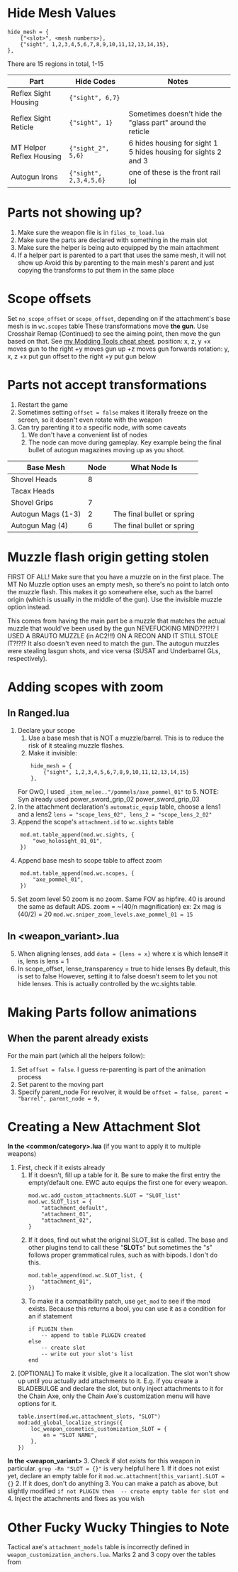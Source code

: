 # Hide Mesh Values
```
hide_mesh = {
	{"<slot>", <mesh numbers>},
	{"sight", 1,2,3,4,5,6,7,8,9,10,11,12,13,14,15},
},
```
There are 15 regions in total, 1-15

| Part                     | Hide Codes             | Notes                                                             |
| ------------------------ | ---------------------- | ----------------------------------------------------------------- |
| Reflex Sight Housing     | `{"sight", 6,7}`       |                                                                   |
| Reflex Sight Reticle     | `{"sight", 1}`         | Sometimes doesn't hide the "glass part" around the reticle        |
| MT Helper Reflex Housing | `{"sight_2", 5,6}`     | 6 hides housing for sight 1<br>5 hides housing for sights 2 and 3 |
| Autogun Irons            | `{"sight", 2,3,4,5,6}` | one of these is the front rail lol                                |

# Parts not showing up?
1. Make sure the weapon file is in `files_to_load.lua`
2. Make sure the parts are declared with something in the main slot
3. Make sure the helper is being auto equipped by the main attachment
4. If a helper part is parented to a part that uses the same mesh, it will not show up
    Avoid this by parenting to the main mesh's parent and just copying the transforms to put them in the same place

# Scope offsets
Set `no_scope_offset` or `scope_offset`, depending on if the attachment's base mesh is in `wc.scopes` table
These transformations move **the gun**. Use Crosshair Remap (Continued) to see the aiming point, then move the gun based on that. See [my Modding Tools cheat sheet](moddingtoolsCheatSheet.png).
position: x, z, y
    +x moves gun to the right
    +y moves gun up
    +z moves gun forwards
rotation: y, x, z
	+x put gun offset to the right
	+y put gun below
# Parts not accept transformations
1. Restart the game
2. Sometimes setting `offset = false` makes it literally freeze on the screen, so it doesn't even rotate with the weapon
3. Can try parenting it to a specific node, with some caveats
    1. We don't have a convenient list of nodes
    2. The node can move during gameplay. Key example being the final bullet of autogun magazines moving up as you shoot.
    
| Base Mesh          | Node | What Node Is               |
| ------------------ | ---- | -------------------------- |
| Shovel Heads       | 8    |                            |
| Tacax Heads        |      |                            |
| Shovel Grips       | 7    |                            |
| Autogun Mags (1-3) | 2    | The final bullet or spring |
| Autogun Mag (4)    | 6    | The final bullet or spring |


# Muzzle flash origin getting stolen
FIRST OF ALL! Make sure that you have a muzzle on in the first place. The MT No Muzzle option uses an empty mesh, so there's no point to latch onto the muzzle flash. This makes it go somewhere else, such as the barrel origin (which is usually in the middle of the gun). Use the invisible muzzle option instead.

This comes from having the main part be a muzzle that matches the actual muzzle that would've been used by the gun
    NEVEFUCKING MIND??!?!? I USED A BRAUTO MUZZLE (in AC2!!!) ON A RECON AND IT STILL STOLE IT?!?!?
It also doesn't even need to match the gun. The autogun muzzles were stealing lasgun shots, and vice versa (SUSAT and Underbarrel GLs, respectively). 
# Adding scopes with zoom
## In Ranged.lua
1. Declare your scope
    1. Use a base mesh that is NOT a muzzle/barrel. This is to reduce the risk of it stealing muzzle flashes.
    2. Make it invisible: 
    ```
        hide_mesh = {
			{"sight", 1,2,3,4,5,6,7,8,9,10,11,12,13,14,15}
		}, 
	```
    For OwO, I used `_item_melee.."/pommels/axe_pommel_01"` to 5. 
	NOTE: Syn already used
        power_sword_grip_02
        power_sword_grip_03
2.  In the attachment declaration's `automatic_equip` table, choose a lens1 and a lens2
	`lens = "scope_lens_02", lens_2 = "scope_lens_2_02"`
3. Append the scope's `attachment.id` to `wc.sights` table
```
	mod.mt.table_append(mod.wc.sights, {
        "owo_holosight_01_01",
    })
```
4. Append base mesh to scope table to affect zoom
```
	mod.mt.table_append(mod.wc.scopes, {
        "axe_pommel_01",
    })
```
5. Set zoom level
	50 zoom is no zoom. Same FOV as hipfire. 40 is around the same as default ADS.
	zoom = ~(40/n magnification)
		ex: 2x mag is (40/2) = 20
    `mod.wc.sniper_zoom_levels.axe_pommel_01 = 15`
## In <weapon_variant>.lua
5. When aligning lenses, add `data = {lens = x}` where x is which lense# it is, lens is lens = 1
6. In scope_offset, lense_transparency = true to hide lenses
	By default, this is set to false
	However, setting it to false doesn't seem to let you not hide lenses. This is actually controlled by the wc.sights table.

# Making Parts follow animations
## When the parent already exists
For the main part (which all the helpers follow):
1. Set `offset = false`. I guess re-parenting is part of the animation process
2. Set parent to the moving part
3. Specify parent_node
For revolver, it would be `offset = false, parent = "barrel", parent_node = 9,`
# Creating a New  Attachment Slot
**In the <common/category>.lua** (if you want to apply it to multiple weapons)
1. First, check if it exists already
	1. If it doesn't, fill up a table for it. Be sure to make the first entry the empty/default one. EWC auto equips the first one for every weapon.
		```
		mod.wc.add_custom_attachments.SLOT = "SLOT_list"
		mod.wc.SLOT_list = {
			"attachment_default",
			"attachment_01",
			"attachment_02",
		}
		```
	2. If it does, find out what the original SLOT_list is called. The base and other plugins tend to call these "**SLOT**s" but sometimes the "s" follows proper grammatical rules, such as with bipods. I don't do this. 
		```
		mod.table_append(mod.wc.SLOT_list, {
			"attachment_01",
		})
		```
	3. To make it a compatibility patch, use `get_mod` to see if the mod exists. Because this returns a bool, you can use it as a condition for an if statement
		```
		if PLUGIN then 
			-- append to table PLUGIN created
		else
			-- create slot
			-- write out your slot's list
		end
		```
2. \[OPTIONAL\] To make it visible, give it a localization. The slot won't show up until you actually add attachments to it. E.g. if you create a BLADEBULGE and declare the slot, but only inject attachments to it for the Chain Axe, only the Chain Axe's customization menu will have options for it.
	```
	table.insert(mod.wc.attachment_slots, "SLOT")
	mod:add_global_localize_strings({
		loc_weapon_cosmetics_customization_SLOT = {
			en = "SLOT NAME",
		},
	})
	```
**In the <weapon_variant>**
3. Check if slot exists for this weapon in particular.
	`grep -Rn "SLOT = {}"` is very helpful here
	1. If it does not exist yet, declare an empty table for it
	   `mod.wc.attachment[this_variant].SLOT = {}`
	2. If it does, don't do anything
	3. You can make a patch as above, but slightly modified
		```
		if not PLUGIN then 
			-- create empty table for slot
		end
		```
4. Inject the attachments and fixes as you wish

# Other Fucky Wucky Thingies to Note
Tactical axe's `attachment_models` table is incorrectly defined in `weapon_customization_anchors.lua`. Marks 2 and 3 copy over the tables from 